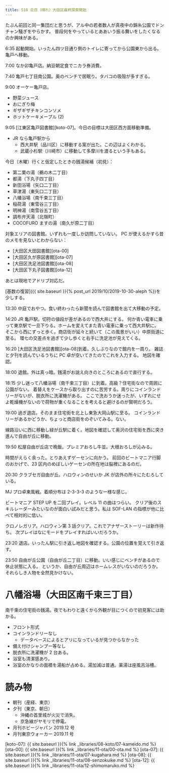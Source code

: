 ```yaml
---
title: 518 日目（晴れ）大田区最終探索開始
---
```


たぶん前回と同一集団だと思うが、アル中の若者数人が真夜中の錦糸公園でドンチャン騒ぎをやらかす。
普段何をやっているとああいう振る舞いをしたくなるのか興味がある。

6:35 起動開始。いったん四ツ目通り側のトイレに寄ってから公園東から出る。
亀戸へ移動。

7:00 なか卯亀戸店。納豆朝定食でニカラ券消費。

7:40 亀戸七丁目南公園。奥のベンチで居眠り。タバコの吸殻が多すぎる。

9:00 オーケー亀戸店。
* 野菜ジュース
* おにぎり梅
* ギザギザチキンコンソメ
* ホットケーキメープル (2)

9:05 [江東区亀戸図書館][koto-07]。今日の目標は大田区西方面移動準備。
* JR なら亀戸駅から
  * 西大井駅（品川区）に移動する案が出た。この辺はよくわかる。
  * 武蔵小杉駅（川崎市）に移動して多摩川を渡るという手もある。

今日（木曜）行くと仮定したときの銭湯候補（初見）：
* 第二栗の湯（鵜の木二丁目）
* 都湯（下丸子四丁目）
* 新田浴場（矢口二丁目）
* 草津湯（東矢口二丁目）
* 八幡浴場（南千束三丁目）
* 稲荷湯（東雪谷三丁目）
* 明神湯（南雪谷五丁目）
* 調布弁天湯（北嶺町）
* COCOFURO ますの湯（南久が原二丁目）

対象エリアの図書館。いずれも一度しか訪問していない。
PC が使えるかすら昔のメモを見ないとわからない：
* [大田区大田図書館][ota-00]
* [大田区久が原図書館][ota-07]
* [大田区洗足池図書館][ota-08]
* [大田区下丸子図書館][ota-12]

あとは現地でアドリブ対応だ。

[基数の復習]({{ site.baseurl }}{% post_url 2019/10/2019-10-30-aleph %})を少しする。

13:30 中庭でおやつ。食い終わったら新聞を読んで図書館を出て大移動の予定。

14:20 JR 亀戸駅。切符の値段が差があるので西大井にする。
何か青い電車に乗って東京駅で一旦下りる。ホームを変えてまた青い電車に乗って西大井駅に。
そこから西にずっと歩く。商店街が延々と続いて（この風景がいい）中原街道に至る。
環七の交差点を過ぎて少し歩くと右手に洗足池が見えてくる。

16:20 [大田区洗足池図書館][ota-08]到着。久しぶりなので館内を一周り。
雑誌と夕刊を読んでいるうちに PC 卓が空いてきたのでこれを入力する。
地図を確認。

18:00 退館。外は真っ暗。銭湯がお誂え向きのところにあるので直行する。

18:15 少し迷って八幡浴場（南千束三丁目）に到着。高級？住宅街なので周囲に公園がない。
着替えをケースから取り出すのに苦労する。周りにコインランドリーがないが、脱衣所に洗濯機がある。
ここで洗おうか迷ったが、いずれにせよ乾燥機がないので荷物が重くなることを考えると避けるのが賢明だろう。

19:00 過ぎ退店。そのまま住宅街を北上し東急大岡山駅に至る。
コインランドリーがあるかどうか、ちょっと商店街をのぞいてみる。ない。

線路沿いに西に移動し緑が丘駅に着く。地図を確認して奥沢の住宅街を西に突き進んで自由が丘に移動。

19:50 松屋自由が丘店で晩飯。プレミアおろし牛並。大根おろしが沁みる。

時間がえらく余った。とりあえずゲーセンに向かう。
前回のビートマニア行脚のおかげで、23 区内のめぼしいゲーセンの所在地は脳裡にあるのだ。

20:30 クラブセガ自由が丘。ハロウィンのせいか JK が店外の所々にたむろしている。

MJ プロ卓東風戦。着順分布は 2-3-3-3 のような一様な感じ。

ビートマニア STEP UP を二回プレイ。レベル 11 の曲はつらい。
クリア後のスキルレーダーみたいなのが面白い試みだと思う。私は SOF-LAN の指標が他に比べて相対的に低い。

クロノレガリア。ハロウィン第 3 話クリア。これでアナザーストーリーは新作待ち。
次プレイはなにモードをプレイすればいいだろうか。

23:20 退店。いったん駅に引き返し地図を確認する。公園の位置を覚えて引き返す。

23:50 自由が丘公園（自由が丘二丁目）に移動。いい感じにベンチがあるので休止状態に入る。
というか、自由が丘周辺はホームレスがいないのだろうか。それらしき人物を全然見かけない。

# 八幡浴場（大田区南千束三丁目）

南千束の住宅街の銭湯。夜でもわりと遠くから外観が目につくので初見客には助かる。

* フロント形式
* コインランドリーなし
  * データベースによるとアリになっているが見つからなかった
* 備え付けシャンプー等なし
* 脱衣所に洗濯機が 2 台ある。
* 浴室も清潔感あり。
* 浴室のかなりの面積を湯船が占める。湯加減は普通。薬湯は座風呂浴槽。

# 読み物

* 朝刊（産経、東京）
* 夕刊（東京、朝日）
  * 沖縄の首里城が火災で消失。
  * 京急線がヤモリで停電。
* 月刊ホビージャパン 2019.12 号
* 月刊東京ウォーカー 2019.11 号

[koto-07]: {{ site.baseurl }}{% link _libraries/08-koto/07-kameido.md %}
[ota-00]: {{ site.baseurl }}{% link _libraries/11-ota/00-ota.md %}
[ota-07]: {{ site.baseurl }}{% link _libraries/11-ota/07-kugahara.md %}
[ota-08]: {{ site.baseurl }}{% link _libraries/11-ota/08-senzokuike.md %}
[ota-12]: {{ site.baseurl }}{% link _libraries/11-ota/12-shimomaruko.md %}
